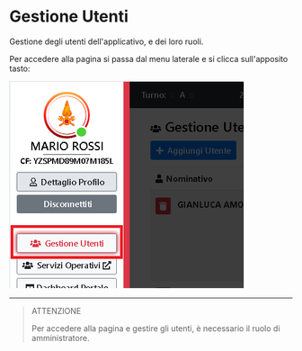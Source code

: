 # Gestione Utenti

Gestione degli utenti dell'applicativo, e dei loro ruoli.

Per accedere alla pagina si passa dal menu laterale e si clicca sull'apposito tasto:

![Gestione Utenti](./img/access.png)

---

> ATTENZIONE
>
> Per accedere alla pagina e gestire gli utenti, è necessario il ruolo di amministratore.
